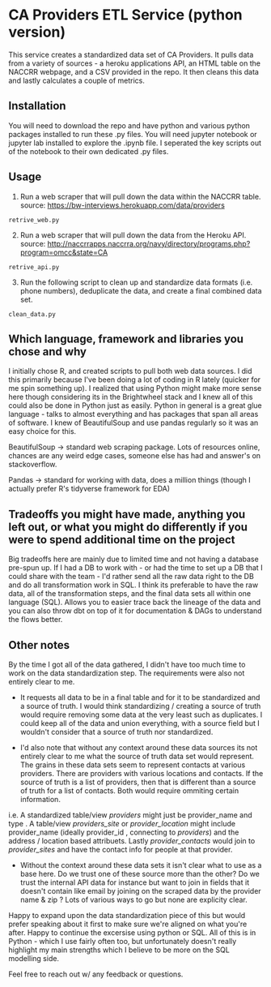 # CA Providers ETL Service (python version)

This service creates a standardized data set of CA Providers.
It pulls data from a variety of sources - a heroku applications API, an HTML table on the NACCRR webpage, and a CSV provided in the repo.
It then cleans this data and lastly calculates a couple of metrics.

## Installation

You will need to download the repo and have python and various python packages installed to run these .py files.
You will need jupyter notebook or jupyter lab installed to explore the .ipynb file.   I seperated the key scripts out of the notebook to their own dedicated .py files.

## Usage

1.  Run a web scraper that will pull down the data within the NACCRR table.  
source:  https://bw-interviews.herokuapp.com/data/providers

```retrive_web.py```

2.  Run a web scraper that will pull down the data from the Heroku API.  
source:  http://naccrrapps.naccrra.org/navy/directory/programs.php?program=omcc&state=CA

```retrive_api.py```

3.  Run the following script to clean up and standardize data formats (i.e. phone numbers), deduplicate the data, and create a final combined data set.

```clean_data.py```

## Which language, framework and libraries you chose and why

I initially chose R, and created scripts to pull both web data sources.  I did this primarily because I've been doing a lot of coding in R lately (quicker for me spin something up).  I realized that using Python might make more sense here though considering its in the Brightwheel stack and I knew all of this could also be done in Python just as easily.  Python in general is a great glue language - talks to almost everything and has packages that span all areas of software.  I knew of BeautifulSoup and use pandas regularly so it was an easy choice for this.

BeautifulSoup -> standard web scraping package.  Lots of resources online, chances are any weird edge cases, someone else has had and answer's on stackoverflow.

Pandas -> standard for working with data, does a million things (though I actually prefer R's tidyverse framework for EDA)


## Tradeoffs you might have made, anything you left out, or what you might do differently if you were to spend additional time on the project

Big tradeoffs here are mainly due to limited time and not having a database pre-spun up.  If I had a DB to work with - or had the time to set up a DB that I could share with the team - I'd rather send all the raw data right to the DB and do all transformation work in SQL.  I think its preferable to have the raw data, all of the transformation steps, and the final data sets all within one language (SQL).  Allows you to easier trace back the lineage of the data and you can also throw dbt on top of it for documentation & DAGs to understand the flows better.


## Other notes
By the time I got all of the data gathered, I didn't have too much time to work on the data standardization step.  The requirements were also not entirely clear to me. 

-  It requests all data to be in a final table and for it to be standardized and a source of truth.  I would think standardizing / creating a source of truth would require removing some data at the very least such as duplicates.  I could keep all of the data and union everything, with a source field but I wouldn't consider that a source of truth nor standardized.

-  I'd also note that without any context around these data sources its not entirely clear to me what the source of truth data set would represent.  The grains in these data sets seem to represent contacts at various providers.  There are providers with various locations and contacts.  If the source of truth is a list of providers, then that is different than a source of truth for a list of contacts.  Both would require ommiting certain information.

i.e.  A standardized table/view *providers* might just be provider_name and type .  A table/view *providers_site* or *provider_location* might include provider_name (ideally provider_id , connecting to *providers*) and the address / location based attribuets.  Lastly *provider_contacts* would join to *provider_sites* and have the contact info for people at that provider.

-  Without the context around these data sets it isn't clear what to use as a base here.  Do we trust one of these source more than the other?  Do we trust the internal API data for instance but want to join in fields that it doesn't contain like email by joining on the scraped data by the provider name & zip ?  Lots of various ways to go but none are explicity clear.

Happy to expand upon the data standardization piece of this but would prefer speaking about it first to make sure we're aligned on what you're after.  Happy to continue the excersise using python or SQL.  All of this is in Python - which I use fairly often too, but unfortunately doesn't really highlight my main strengths which I believe to be more on the SQL modelling side.

Feel free to reach out w/ any feedback or questions.
